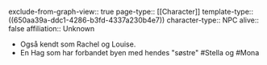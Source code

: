 exclude-from-graph-view:: true
page-type:: [[Character]]
template-type:: ((650aa39a-ddc1-4286-b3fd-4337a230b4e7))
character-type:: NPC
alive:: false
affiliation:: Unknown

- Også kendt som Rachel og Louise.
- En Hag som har forbandet byen med hendes "søstre" #Stella og #Mona